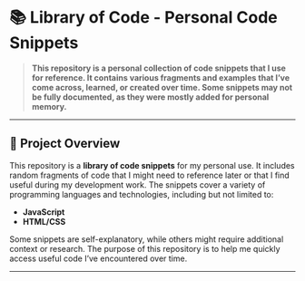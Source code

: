 # 📚 Library of Code - Personal Code Snippets

> **This repository is a personal collection of code snippets that I use for reference. It contains various fragments and examples that I’ve come across, learned, or created over time. Some snippets may not be fully documented, as they were mostly added for personal memory.**

---

## 🎯 Project Overview

This repository is a **library of code snippets** for my personal use. It includes random fragments of code that I might need to reference later or that I find useful during my development work. The snippets cover a variety of programming languages and technologies, including but not limited to:

- **JavaScript**
- **HTML/CSS**

Some snippets are self-explanatory, while others might require additional context or research. The purpose of this repository is to help me quickly access useful code I’ve encountered over time.

---


